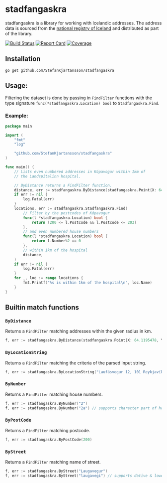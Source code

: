 # stadfangaskra

stadfangaskra is a library for working with Icelandic addresses. The address data is sourced from the [national registry of Iceland](http://www.skra.is) and distributed as part of the library.

[![Build Status](https://travis-ci.org/StefanKjartansson/stadfangaskra.png?branch=develop)](https://travis-ci.org/StefanKjartansson/stadfangaskra)
[![Report Card](https://goreportcard.com/badge/github.com/StefanKjartansson/stadfangaskra)](https://goreportcard.com/badge/github.com/StefanKjartansson/stadfangaskra)
[![Coverage](http://gocover.io/_badge/github.com/StefanKjartansson/stadfangaskra)](http://gocover.io/github.com/StefanKjartansson/stadfangaskra)

## Installation

	go get github.com/StefanKjartansson/stadfangaskra

## Usage:

Filtering the dataset is done by passing in `FindFilter` functions with the type signature `func(*stadfangaskra.Location) bool` to `Stadfangaskra.Find`.

### Example:

```go
package main

import (
	"fmt"
	"log"

	"github.com/StefanKjartansson/stadfangaskra"
)

func main() {
	// Lists even numbered addresses in Kópavogur within 1km of
	// the Landspítalinn hospital.

	// ByDistance returns a FindFilter function.
	distance, err := stadfangaskra.ByDistance(stadfangaskra.Point{X: 64.1195478, Y: -21.8807021}, 1.0)
	if err != nil {
		log.Fatal(err)
	}
	locations, err := stadfangaskra.Stadfangaskra.Find(
		// Filter by the postcodes of Kópavogur
		func(l *stadfangaskra.Location) bool {
			return (200 <= l.Postcode && l.Postcode <= 203)
		},
		// and even numbered house numbers
		func(l *stadfangaskra.Location) bool {
			return l.Number%2 == 0
		},
		// within 1km of the hospital
		distance,
	)
	if err != nil {
		log.Fatal(err)
	}
	for _, loc := range locations {
		fmt.Printf("%s is within 1km of the hospital\n", loc.Name)
	}
}
```

## Builtin match functions

### `ByDistance`

Returns a `FindFilter` matching addresses within the given radius in km.

```go
f, err := stadfangaskra.ByDistance(stadfangaskra.Point{X: 64.1195478, Y: -21.8807021}, 1.0)
```

### `ByLocationString`

Returns a `FindFilter` matching the criteria of the parsed input string.

```go
f, err := stadfangaskra.ByLocationString("Laufásvegur 12, 101 Reykjavík")
```

### `ByNumber`

Returns a `FindFilter` matching house numbers.

```go
f, err := stadfangaskra.ByNumber("2")
f, err := stadfangaskra.ByNumber("2a") // supports character part of house number.
```

### `ByPostCode`

Returns a `FindFilter` matching postcode.

```go
f, err := stadfangaskra.ByPostCode(200)
```

### `ByStreet`

Returns a `FindFilter` matching name of street.

```go
f, err := stadfangaskra.ByStreet("Laugavegur")
f, err := stadfangaskra.ByStreet("laugavegi") // supports dative & lowercase.
```



